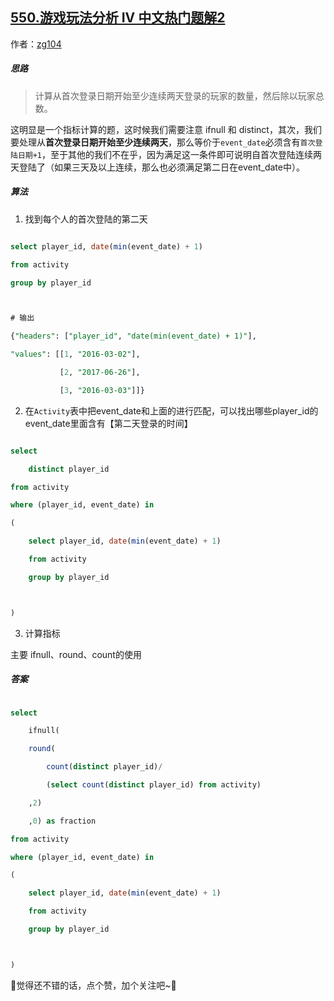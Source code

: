 ## [550.游戏玩法分析 IV 中文热门题解2](https://leetcode.cn/problems/game-play-analysis-iv/solutions/100000/by-zg104-uqvw)

作者：[zg104](https://leetcode.cn/u/zg104)

##### 思路

>  计算从首次登录日期开始至少连续两天登录的玩家的数量，然后除以玩家总数。

这明显是一个指标计算的题，这时候我们需要注意 ifnull 和 distinct，其次，我们要处理从**首次登录日期开始至少连续两天**，那么等价于`event_date`必须含有`首次登陆日期+1`，至于其他的我们不在乎，因为满足这一条件即可说明自首次登陆连续两天登陆了（如果三天及以上连续，那么也必须满足第二日在event_date中）。

##### 算法

1. 找到每个人的首次登陆的第二天

```sql
select player_id, date(min(event_date) + 1)
from activity
group by player_id

# 输出
{"headers": ["player_id", "date(min(event_date) + 1)"], 
"values": [[1, "2016-03-02"], 
           [2, "2017-06-26"], 
           [3, "2016-03-03"]]}
```

2. 在`Activity`表中把event_date和上面的进行匹配，可以找出哪些player_id的event_date里面含有【第二天登录的时间】

```sql
select 
	distinct player_id
from activity 
where (player_id, event_date) in
(
    select player_id, date(min(event_date) + 1)
    from activity
    group by player_id

)
```

3. 计算指标

主要 ifnull、round、count的使用

##### 答案

```sql
select 
	ifnull(
	round(
        count(distinct player_id)/ 
    	(select count(distinct player_id) from activity)
    ,2)
    ,0) as fraction
from activity 
where (player_id, event_date) in
(
    select player_id, date(min(event_date) + 1)
    from activity
    group by player_id

)
```


🥰觉得还不错的话，点个赞，加个关注吧~🥰
